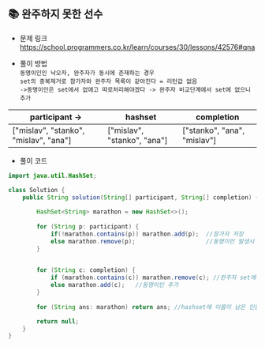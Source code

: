 ## 📚 완주하지 못한 선수
- 문제 링크
  <br /> https://school.programmers.co.kr/learn/courses/30/lessons/42576#qna
  
- 풀이 방법
  <br /> `동명이인인 낙오자, 완주자가 동시에 존재하는 경우`
  <br /> `set의 중복제거로 참가자와 완주자 목록이 같아진다 = 리턴값 없음 `
  <br /> `->동명이인은 set에서 없애고 따로처리해야겠다 -> 완주자 비교단계에서 set에 없으니 추가 `

| participant -> |  hashset | completion |
|---|---|---|
| ["mislav", "stanko", "mislav", "ana"] | ["mislav", "stanko", "ana"] | ["stanko", "ana", "mislav"] |

- 풀이 코드
```java
import java.util.HashSet;

class Solution {
    public String solution(String[] participant, String[] completion) {
        
        HashSet<String> marathon = new HashSet<>();
        
        for (String p: participant) {
            if(!marathon.contains(p)) marathon.add(p);  //참가자 저장
            else marathon.remove(p);                    //동명이인 발생시 set에서 삭제
        }
        

        for (String c: completion) {
            if (marathon.contains(c)) marathon.remove(c); //완주자 set에서 삭제
            else marathon.add(c);   //동명이인 추가
        }
        
        for (String ans: marathon) return ans; //hashset에 이름이 남은 인원이 낙오자

        return null;
    }
}
``` 
